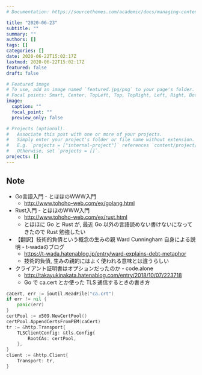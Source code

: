 ```yaml
---
# Documentation: https://sourcethemes.com/academic/docs/managing-content/

title: "2020-06-23"
subtitle: ""
summary: ""
authors: []
tags: []
categories: []
date: 2020-06-22T15:02:17Z
lastmod: 2020-06-22T15:02:17Z
featured: false
draft: false

# Featured image
# To use, add an image named `featured.jpg/png` to your page's folder.
# Focal points: Smart, Center, TopLeft, Top, TopRight, Left, Right, BottomLeft, Bottom, BottomRight.
image:
  caption: ""
  focal_point: ""
  preview_only: false

# Projects (optional).
#   Associate this post with one or more of your projects.
#   Simply enter your project's folder or file name without extension.
#   E.g. `projects = ["internal-project"]` references `content/project/deep-learning/index.md`.
#   Otherwise, set `projects = []`.
projects: []
---
```


## Note

* Go言語入門 - とほほのWWW入門
  * http://www.tohoho-web.com/ex/golang.html
* Rust入門 - とほほのWWW入門
  * http://www.tohoho-web.com/ex/rust.html
  * とほほに Go と Rust が, 最近 Go 以外の言語読めない書けないになってきたので Rust 勉強したい
* 【翻訳】技術的負債という概念の生みの親 Ward Cunningham 自身による説明 - t-wadaのブログ
  * https://t-wada.hatenablog.jp/entry/ward-explains-debt-metaphor
  * 技術的負債, 生みの親的にはよく使われる意味とは違うらしい
* クライアント証明書はオプションだったのか - code.alone
  * http://takayukinakata.hatenablog.com/entry/2018/10/07/223718
  * Go で ca.cert とか使った TLS 通信するときの書き方

```go
caCert, err := ioutil.ReadFile("ca.crt")
if err != nil {
    panic(err)
}
certPool := x509.NewCertPool()
certPool.AppendCertsFromPEM(caCert)
tr := &http.Transport{
    TLSClientConfig: &tls.Config{
        RootCAs: certPool,
    },
}
client := &http.Client{
    Transport: tr,
}
```
